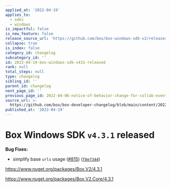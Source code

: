 ```yaml
---
applied_at: '2022-04-19'
applies_to:
  - sdks
  - windows
is_impactful: false
is_new_feature: false
release_source_url: 'https://github.com/box/box-windows-sdk-v2/releases/tag/v4.3.1'
collapse: true
is_index: false
category_id: changelog
subcategory_id: ''
id: 2022-04-19-box-windows-sdk-v431-released
rank: null
total_steps: null
type: changelog
sibling_id: ''
parent_id: changelog
next_page_id: ''
previous_page_id: 2022-04-06-notice-of-behavior-change-for-collab-events
source_url: >-
  https://github.com/box/box-developer-changelog/blob/main/content/2022/04-19-box-windows-sdk-v431-released.md
published_at: '2022-04-19'
---
```

# Box Windows SDK `v4.3.1` released

**Bug Fixes:**

* simplify base `urls` usage ([#815][1]) ([`f8e7344`][2])

<https://www.nuget.org/packages/Box.V2/4.3.1>

<https://www.nuget.org/packages/Box.V2.Core/4.3.1>

[1]: https://github.com/box/box-windows-sdk-v2/issues/815

[2]: https://github.com/box/box-windows-sdk-v2/commit/f8e73447afa5c0a893c3c4ace922fc360a376f66